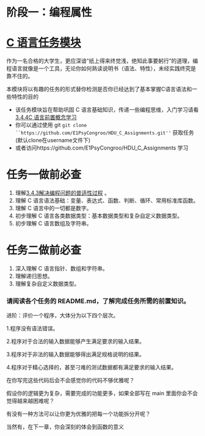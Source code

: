 # 阶段一：编程属性

# [C 语言任务模块](https://github.com/E1PsyCongroo/HDU_C_Assignments/)

作为一名合格的大学生，更应深谙“纸上得来终觉浅，绝知此事要躬行”的道理，编程语言就像是一个工具，无论你如何熟读说明书（语法、特性），未经实践终究是靠不住的。

本模块将以有趣的任务的形式替你检测是否你已经达到了基本掌握C语言语法和一些特性的目的

- 该任务模块旨在帮助巩固 C 语言基础知识，传递一些编程思维，入门学习请看 [3.4.4C 语言前置概念学习](3.4.4C%E8%AF%AD%E8%A8%80%E5%89%8D%E7%BD%AE%E6%A6%82%E5%BF%B5%E5%AD%A6%E4%B9%A0.md)
- 你可以通过使用 git `git clone ``https://github.com/E1PsyCongroo/HDU_C_Assignments.git''` 获取任务(默认clone在username文件下)
- 或者访问https://github.com/E1PsyCongroo/HDU_C_Assignments 学习

# 任务一做前必查

1. 理解[3.4.3解决编程问题的普适性过程](3.4.3%E8%A7%A3%E5%86%B3%E7%BC%96%E7%A8%8B%E9%97%AE%E9%A2%98%E7%9A%84%E6%99%AE%E9%80%82%E6%80%A7%E8%BF%87%E7%A8%8B.md) 。
2. 理解 C 语言语法基础：变量、表达式、函数、判断、循环、常用标准库函数。
3. 理解 C 语言中的一切都是数字。
4. 初步理解 C 语言各类数据类型：基本数据类型和复杂自定义数据类型。
5. 初步理解 C 语言数组及字符串。

# 任务二做前必查

1. 深入理解 C 语言指针、数组和字符串。
2. 理解递归思想。
3. 理解复杂自定义数据类型。

### 请阅读各个任务的 README.md，了解完成任务所需的前置知识。

进阶：评价一个程序，大体分为以下四个层次。

1.程序没有语法错误。

2.程序对于合法的输入数据能够产生满足要求的输入结果。

3.程序对于非法的输入数据能够得出满足规格说明的结果。

4.程序对于精心选择的，甚至刁难的测试数据都有满足要求的输入结果。

在你写完这些代码后会不会感觉你的代码不够优雅呢？

假设你的逻辑更为复杂，需要完成的功能更多，如果全部写在 main 里面你会不会觉得越来越困难呢？

有没有一种方法可以让你更为优雅的把每一个功能拆分开呢？

当然有，在下一章，你会深刻的体会到函数的意义
